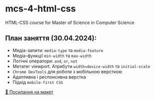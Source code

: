 # mcs-4-html-css

HTML-CSS course for Master of Science in Computer Science

## План заняття (30.04.2024):

- Медіа-запити: `media-type` та `media-feature`
- Медіа-функції `min-width` та `max-width`
- Логічні оператори: `and`, `or`, `not`
- Метатег viewport. Атрибути `width=device-width` та `initial-scale`
- `Chrome DevTools` для роботи з мобільною версткою
- Адаптивна і респонсивна верстка
- Підхід `mobile-first CSS`

[🍫 Посилання на макет](https://www.figma.com/file/SHNrA7r9RBXLqDUVYZjL1g/Simply-Chocolate?type=design&node-id=0%3A1&mode=design&t=6aQS0hFd0tLCXP49-1)
